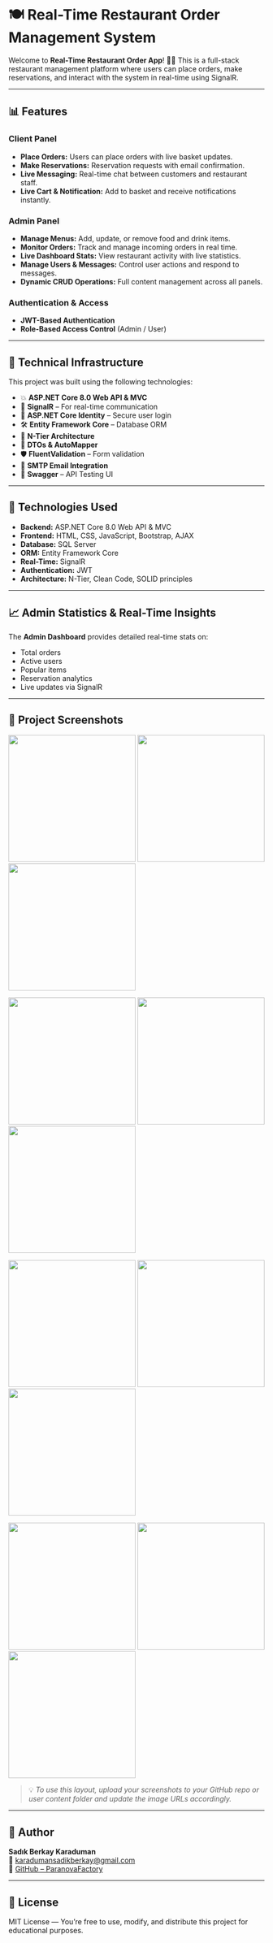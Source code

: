 # 🍽️ Real-Time Restaurant Order Management System

Welcome to **Real-Time Restaurant Order App**! 🔔🍲 This is a full-stack restaurant management platform where users can place orders, make reservations, and interact with the system in real-time using SignalR.

---

## 📊 Features

### **Client Panel**
- **Place Orders:** Users can place orders with live basket updates.
- **Make Reservations:** Reservation requests with email confirmation.
- **Live Messaging:** Real-time chat between customers and restaurant staff.
- **Live Cart & Notification:** Add to basket and receive notifications instantly.

### **Admin Panel**
- **Manage Menus:** Add, update, or remove food and drink items.
- **Monitor Orders:** Track and manage incoming orders in real time.
- **Live Dashboard Stats:** View restaurant activity with live statistics.
- **Manage Users & Messages:** Control user actions and respond to messages.
- **Dynamic CRUD Operations:** Full content management across all panels.

### **Authentication & Access**
- **JWT-Based Authentication**  
- **Role-Based Access Control** (Admin / User)

---

## 🧠 Technical Infrastructure

This project was built using the following technologies:

- 💥 **ASP.NET Core 8.0 Web API & MVC**
- 📡 **SignalR** – For real-time communication
- 🔐 **ASP.NET Core Identity** – Secure user login
- 🛠️ **Entity Framework Core** – Database ORM
- 🧩 **N-Tier Architecture**
- 📂 **DTOs & AutoMapper**
- 🛡️ **FluentValidation** – Form validation
- 📨 **SMTP Email Integration**
- 🧪 **Swagger** – API Testing UI

---

## 🔧 Technologies Used

- **Backend:** ASP.NET Core 8.0 Web API & MVC
- **Frontend:** HTML, CSS, JavaScript, Bootstrap, AJAX
- **Database:** SQL Server
- **ORM:** Entity Framework Core
- **Real-Time:** SignalR
- **Authentication:** JWT
- **Architecture:** N-Tier, Clean Code, SOLID principles

---

## 📈 Admin Statistics & Real-Time Insights

The **Admin Dashboard** provides detailed real-time stats on:
- Total orders
- Active users
- Popular items
- Reservation analytics
- Live updates via SignalR

---

## 🚀 Project Screenshots

<p float="left">
  <img src="https://github.com/user-attachments/assets/9d624f9e-f6b4-42f5-b570-f1eb9a7f53fe" width="250" />
  <img src="https://github.com/user-attachments/assets/f28ba9b0-802f-4422-acdf-d19c3733e8fb" width="250" />
  <img src="https://github.com/user-attachments/assets/62d79fce-08c7-4043-a78e-b6d64053bbc7" width="250" />
</p>

<p float="left">
  <img src="https://github.com/user-attachments/assets/21c0c1c8-0da6-474c-8773-c47af2843b7f" width="250" />
  <img src="https://github.com/user-attachments/assets/1c0d99cc-dc22-44a1-956e-6e37e0be740d" width="250" />
  <img src="https://github.com/user-attachments/assets/95803a61-8850-499b-abd0-a1c70643dc31" width="250" />
</p>

<p float="left">
  <img src="https://github.com/user-attachments/assets/a0803831-16bb-4e3e-aabd-209fdec2e43d" width="250" />
  <img src="https://github.com/user-attachments/assets/ee02e3f9-4365-45c8-b687-6452423e931a" width="250" />
  <img src="https://github.com/user-attachments/assets/efa7d71f-cfc3-4448-ae60-fed0c7149b27" width="250" />
</p>

<p float="left">
  <img src="https://github.com/user-attachments/assets/fdd5ed05-21fd-4e93-855f-30f6922dfdef" width="250" />
  <img src="https://github.com/user-attachments/assets/32277d57-3837-4316-8e27-caff67cb1bfd" width="250" />
  <img src="https://github.com/user-attachments/assets/c9653315-fc93-40a3-b317-1fe7fd537e93" width="250" />
</p>

> 💡 *To use this layout, upload your screenshots to your GitHub repo or user content folder and update the image URLs accordingly.*

---

## 👤 Author

**Sadık Berkay Karaduman**  
📧 [karadumansadikberkay@gmail.com](mailto:karadumansadikberkay@gmail.com)  
🔗 [GitHub – ParanovaFactory](https://github.com/ParanovaFactory)

---

## 📄 License

MIT License — You’re free to use, modify, and distribute this project for educational purposes.
